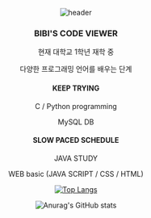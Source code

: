 <div align="center">
  
![header](https://capsule-render.vercel.app/api?type=rounded&reversal=false&color=gradient&customColorList=15&height=120&section=footer&text=BIBI'S_CODE_VIEWER&animation=twinkling&&fontSize=40)




###  **BIBI'S CODE VIEWER**
현재 대학교 1학년 재학 중

다양한 프로그래밍 언어를 배우는 단계




#### **KEEP TRYING**
C / Python programming
	
MySQL DB 




#### **SLOW PACED SCHEDULE**
JAVA STUDY 
	
WEB basic (JAVA SCRIPT / CSS / HTML) 

	
	

[![Top Langs](https://github-readme-stats.vercel.app/api/top-langs/?username=Jangyubi&layout=compact)](https://github.com/Jangyubi/github-readme-stats)
	
![Anurag's GitHub stats](https://github-readme-stats.vercel.app/api?username=Jangyubi&show_icons=true&theme=buefy)
  
 </div>
